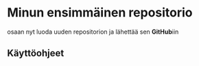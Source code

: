 # Minun ensimmäinen repositorio
osaan nyt luoda uuden repositorion ja lähettää sen **GitHub**iin

## Käyttöohjeet
